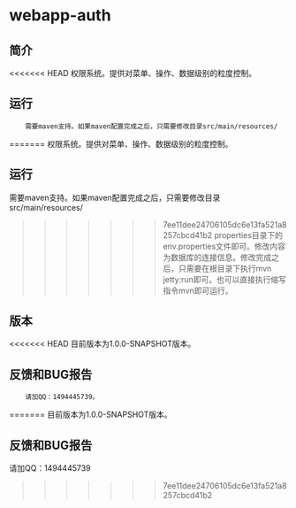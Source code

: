 # webapp-auth

## 简介

<<<<<<< HEAD
		权限系统。提供对菜单、操作、数据级别的粒度控制。

## 运行

		需要maven支持。如果maven配置完成之后，只需要修改目录src/main/resources/
=======
权限系统。提供对菜单、操作、数据级别的粒度控制。

## 运行

需要maven支持。如果maven配置完成之后，只需要修改目录src/main/resources/
>>>>>>> 7ee11dee24706105dc6e13fa521a8257cbcd41b2
properties目录下的env.properties文件即可。修改内容为数据库的连接信息。修改完成之后，只需要在根目录下执行mvn jetty:run即可。也可以直接执行缩写指令mvn即可运行。

## 版本

<<<<<<< HEAD
		目前版本为1.0.0-SNAPSHOT版本。

## 反馈和BUG报告

		请加QQ：1494445739。
=======
目前版本为1.0.0-SNAPSHOT版本。

## 反馈和BUG报告

请加QQ：1494445739
>>>>>>> 7ee11dee24706105dc6e13fa521a8257cbcd41b2

